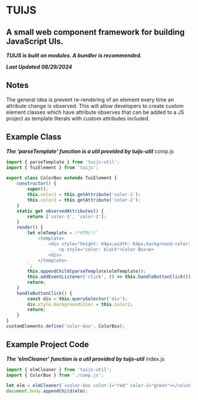 # TUIJS
## A small web component framework for building JavaScript UIs.
***TUIJS is built on modules. A bundler is recommended.***

***Last Updated 08/29/2024***

## Notes
The general idea is prevent re-rendering of an element every time an attribute change is observed. This will allow developers to create custom element classes which have attribute observes that can be added to a JS project as template literals with custom attributes included.

## Example Class
***The 'parseTemplate' function is a util provided by tuijs-util***
comp.js
```js
import { parseTemplate } from 'tuijs-util';
import { TuiElement } from 'tuijs';

export class ColorBox extends TuiElement {
    constructor() {
        super();
        this.color1 = this.getAttribute('color-1');
        this.color2 = this.getAttribute('color-2');
    }
    static get observedAttributes() {
        return ['color-1', 'color-2'];
    }
    render() {
        let elmTemplate = /*HTML*/`
            <template>
                <div style="height: 64px;width: 64px;background-color: ${this.color1}">
                    <p style="color: black">Color Box<p>
                <div>
            </template>
        `;
        this.appendChild(parseTemplate(elmTemplate));
        this.addEventListener('click', () => this.handleButtonClick());
        return;
    }
    handleButtonClick() {
        const div = this.querySelector('div');
        div.style.backgroundColor = this.color2;
        return;
    }
}
customElements.define('color-box', ColorBox);
```

## Example Project Code
***The 'elmCleaner' function is a util provided by tuijs-util***
index.js
```js
import { elmCleaner } from 'tuijs-util';
import { ColorBox } from './comp.js';

let elm = elmCleaner(`<color-box color-1="red" color-2="green"></color-box>`);
document.body.appendChild(elm);
```
